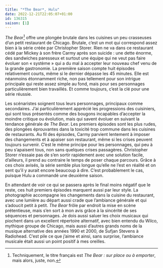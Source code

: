 ```yaml
---
title: "*The Bear*, Hulu"
date: 2022-12-21T22:05:07+01:00
id: 136315 
saison: [1]
---
```


*The Bear*[^1] offre une plongée brutale dans les cuisines un peu crasseuses d’un petit restaurant de Chicago. Brutale, c’est un mot qui correspond assez bien à la série créée par Christopher Storer. Rien ne va dans ce restaurant cédé par Mickey à son frère Carmy après son suicide : une dette énorme, des sandwiches paresseux et surtout une équipe qui ne veut pas faire évoluer son « système » qui a du mal à accepter leur nouveau chef venu de la grande gastronomie. La première saison compte huit épisodes relativement courts, même si le dernier dépasse les 45 minutes. Elle est néanmoins étonnamment riche, non pas tellement pour son intrigue principale qui reste assez simple au fond, mais pour ses personnages particulièrement bien travaillés. Et comme toujours, c’est la clé pour une série réussie.

Les scénaristes soignent tous leurs personnages, principaux comme secondaires. J’ai particulièrement apprécié les progressions des cuisiniers, qui sont tous présentés comme des bougons incapables d’accepter la moindre critique ou évolution, mais qui savent évoluer en suivant la tendance générale de *The Bear*. Les premiers épisodes sont les plus rudes, des plongées éprouvantes dans la toxicité trop commune dans les cuisines de restaurants. Au fil des épisodes, Carmy parvient lentement à imposer des changements et à apaiser son restaurant, même si les crises peuvent toujours survenir. C’est le même principe pour les personnages, qui peu à peu s’apaisent tous, non sans quelques crises passagères. Christopher Storer n’essaie pas de s’en sortir rapidement avec une solution facile, d’ailleurs, il prend au contraire le temps de poser chaque parcours. Grâce à ces choix avisés, la série semble plus longue qu’elle ne l’est en réalité et on sent qu’il y aurait encore beaucoup à dire. C’est probablement le cas, puisque Hulu a commandé une deuxième saison. 

En attendant de voir ce qui se passera après le final moins négatif que le reste, ces huit premiers épisodes marquent aussi par leur style. La photographie accompagne les changements dans la cuisine du restaurant, avec une lumière au départ aussi crade que l’ambiance générale et qui s’adoucit petit à petit. *The Bear* frôle par endroit la mise en scène prétentieuse, mais s’en sort à mon avis grâce à la sincérité de ses séquences et personnages. Je dois aussi saluer les choix musicaux qui piochent dans un excellent répertoire alternatif, avec bien entendu du Wilco, mythique groupe de Chicago, mais aussi d’autres grands noms de la musique alternative des années 1990 et 2000, de Sufjan Stevens à Radiohead. C’est pile ce que j’aime et ainsi, sans surprise, l’ambiance musicale était aussi un point positif à mes oreilles.


[^1]: Techniquement, le titre français est *The Bear : sur place ou à emporter*, mais alors, juste, non.